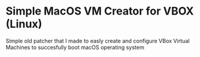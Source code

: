 # Simple MacOS VM Creator for VBOX (Linux)

Simple old patcher that I made to easly create and configure VBox Virtual Machines to succesfully boot macOS operating system
